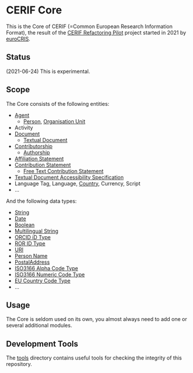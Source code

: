 # CERIF Core

This is the Core of CERIF (=Common European Research Information Format), the result of 
the [CERIF Refactoring Pilot](https://www.eurocris.org/cerif-refactoring-project-introduction) project 
started in 2021 by [euroCRIS](https://www.eurocris.org/).

## Status

(2021-06-24) This is experimental.

## Scope

The Core consists of the following entities:
* [Agent](./entities/Agent.md)
  * [Person](./entities/Person.md), [Organisation Unit](./entities/OrgUnit.md)
* Activity
* [Document](./entities/Document.md)
  * [Textual Document](./entities/TextualDocument.md)
* [Contributorship](./entities/Contributorship.md)
  * [Authorship](./entities/Authorship.md)
* [Affiliation Statement](./entities/AffiliationStatement.md)
* [Contribution Statement](./entities/ContributionStatement.md)
  * [Free Text Contribution Statement](./entities/FreeTextContributionStatement.md)
* [Textual Document Accessibility Specification](./entities/TextualDocumentAccessibilitySpecification.md)
* Language Tag, Language, [Country](./entities/Country.md), Currency, Script
* ...

And the following data types:
* [String](./datatypes/String.md)
* [Date](./datatypes/Date.md)
* [Boolean](./datatypes/Boolean.md)
* [Multilingual String](./datatypes/MultilingualString.md)
* [ORCID iD Type](./datatypes/ORCID_iD.md)
* [ROR ID Type](./datatypes/ROR_ID.md)
* [URI](./datatypes/URI.md)
* [Person Name](./datatypes/PersonName.md)
* [PostalAddress](./datatypes/PostalAddress.md)
* [ISO3166 Alpha Code Type](../datatypes/ISO3166AlphaCode.md)
* [ISO3166 Numeric Code Type](../datatypes/ISO3166NumericCode.md)
* [EU Country Code Type](../datatypes/EUCountryCode.md)
* ...

## Usage

The Core is seldom used on its own, you almost always need to add one or several additional modules.

## Development Tools

The [tools](./tools/) directory contains useful tools for checking the integrity of this repository.
